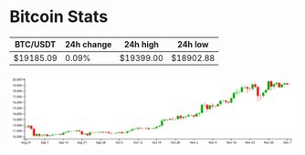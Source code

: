 # Bitcoin Stats

BTC/USDT|24h change|24h high|24h low|
|---|---|---|---|
|$19185.09|0.09%|$19399.00|$18902.88|

<img src="./chart.svg">
